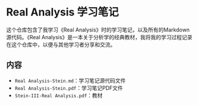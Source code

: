 # Real Analysis 学习笔记

这个仓库包含了我学习《Real Analysis》时的学习笔记，以及所有的Markdown源代码。《Real Analysis》是一本关于分析学的经典教材，我将我的学习过程记录在这个仓库中，以便与其他学习者分享和交流。

## 内容

- `Real Analysis-Stein.md`：学习笔记源代码文件
- `Real Analysis-Stein.pdf`：学习笔记PDF文件
- `Stein-III-Real Analysis.pdf`：教材
